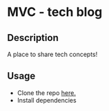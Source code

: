 # MVC - tech blog

## Description

A place to share tech concepts!

## Usage

- Clone the repo [here.](https://github.com/indy6678/studious-eureka)
- Install dependencies

